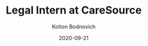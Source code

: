 ---
title: Legal Intern at CareSource
author: Kolton Bodnovich
date: '2020-09-21'
slug: caresource-hepc
draft: false
image: img/portfolio/CareSource/caresource_profile.png
---